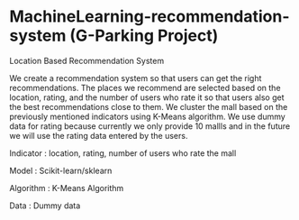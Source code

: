 # MachineLearning-recommendation-system (G-Parking Project)

Location Based Recommendation System

We create a recommendation system so that users can get the right recommendations. The places we recommend are selected based on the location, rating, and the number of users who rate it so that users also get the best recommendations close to them. We cluster the mall based on the previously mentioned indicators using K-Means algorithm. We use dummy data for rating because currently we only provide 10 mallls and in the future we will use the rating data entered by the users.

Indicator : location, rating, number of  users who rate the mall

Model     : Scikit-learn/sklearn

Algorithm : K-Means Algorithm

Data      : Dummy data
